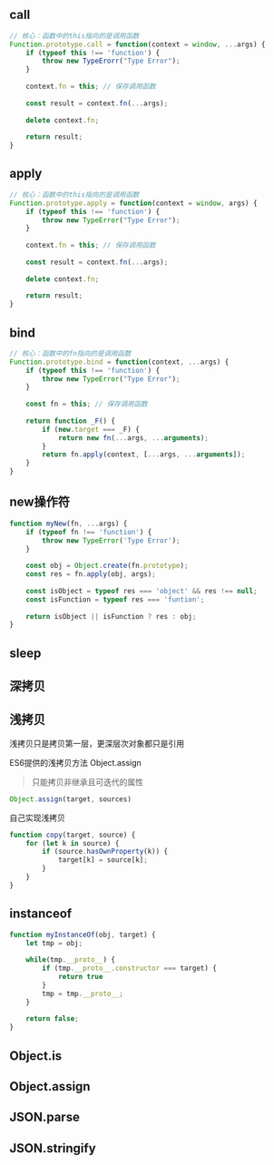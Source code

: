 ## call

```js
// 核心：函数中的this指向的是调用函数
Function.prototype.call = function(context = window, ...args) {
    if (typeof this !== 'function') {
        throw new TypeErorr("Type Error");
    }
    
    context.fn = this; // 保存调用函数
    
    const result = context.fn(...args);
    
    delete context.fn;
    
    return result;
}
```



## apply

```js
// 核心：函数中的this指向的是调用函数
Function.prototype.apply = function(context = window, args) {
    if (typeof this !== 'function') {
        throw new TypeError("Type Error");
    }
    
    context.fn = this; // 保存调用函数
    
    const result = context.fn(...args);
    
    delete context.fn;
    
    return result;
}
```



## bind

```js
// 核心：函数中的fn指向的是调用函数
Function.prototype.bind = function(context, ...args) {
    if (typeof this !== 'function') {
        throw new TypeError("Type Error");
    }
    
    const fn = this; // 保存调用函数
    
    return function _F() {
        if (new.target === _F) {
            return new fn(...args, ...arguments);
        }
        return fn.apply(context, [...args, ...arguments]);
    }
}
```



## new操作符

```js
function myNew(fn, ...args) {
    if (typeof fn !== 'function') {
        throw new TypeError('Type Error');
    }
    
    const obj = Object.create(fn.prototype);
    const res = fn.apply(obj, args);
    
    const isObject = typeof res === 'object' && res !== null;
    const isFunction = typeof res === 'funtion';
    
    return isObject || isFunction ? res : obj;
}
```



## sleep



## 深拷贝



## 浅拷贝

浅拷贝只是拷贝第一层，更深层次对象都只是引用

ES6提供的浅拷贝方法 Object.assign

> 只能拷贝非继承且可迭代的属性

```js
Object.assign(target, sources)
```

自己实现浅拷贝

```js
function copy(target, source) {
    for (let k in source) {
        if (source.hasOwnProperty(k)) {
            target[k] = source[k];
        }
    }
}
```



## instanceof

```js
function myInstanceOf(obj, target) {
    let tmp = obj;
    
    while(tmp.__proto__) {
        if (tmp.__proto__.constructor === target) {
            return true
        }
        tmp = tmp.__proto__;
    }
    
    return false;
}
```



## Object.is



## Object.assign



## JSON.parse



## JSON.stringify

